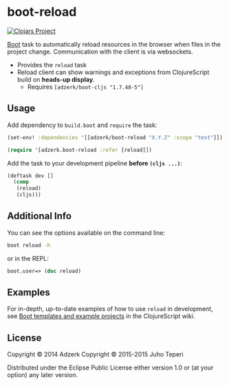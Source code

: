 # boot-reload

[![Clojars Project][2]][3]

[Boot][1] task to automatically reload resources in the browser when files in
the project change. Communication with the client is via websockets.

* Provides the `reload` task
* Reload client can show warnings and exceptions from ClojureScript build on **heads-up display**.
    * Requires `[adzerk/boot-cljs "1.7.48-5"]`

## Usage

Add dependency to `build.boot` and `require` the task:

```clj
(set-env! :dependencies '[[adzerk/boot-reload "X.Y.Z" :scope "test"]])

(require '[adzerk.boot-reload :refer [reload]])
```

Add the task to your development pipeline **before `(cljs ...)`**:

```clj
(deftask dev []
  (comp
   (reload)
   (cljs)))
```

## Additional Info

You can see the options available on the command line:

```bash
boot reload -h
```

or in the REPL:

```clj
boot.user=> (doc reload)
```

## Examples

For in-depth, up-to-date examples of how to use `reload` in
development, see
[Boot templates and example projects](https://github.com/clojure/clojurescript/wiki#boot)
in the ClojureScript wiki.

## License

Copyright &copy; 2014 Adzerk
Copyright &copy; 2015-2015 Juho Teperi

Distributed under the Eclipse Public License either version 1.0 or (at
your option) any later version.

[1]:                https://github.com/boot-clj/boot
[2]:                http://clojars.org/adzerk/boot-reload/latest-version.svg?cache=6
[3]:                http://clojars.org/adzerk/boot-reload
